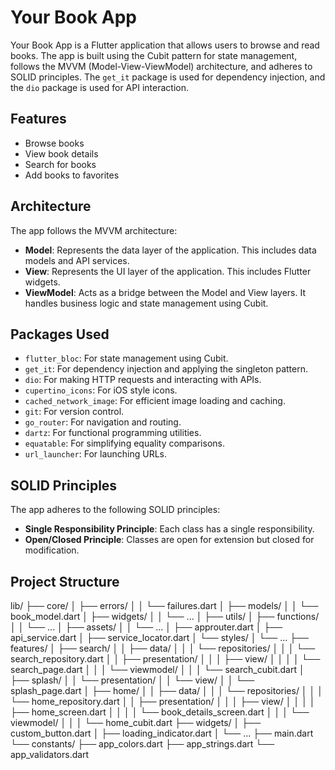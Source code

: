 # Your Book App

Your Book App is a Flutter application that allows users to browse and read books.
The app is built using the Cubit pattern for state management,
follows the MVVM (Model-View-ViewModel) architecture, and adheres to SOLID principles.
The `get_it` package is used for dependency injection, and the `dio` package is used for API interaction.

## Features

- Browse books
- View book details
- Search for books
- Add books to favorites

## Architecture

The app follows the MVVM architecture:

- **Model**: Represents the data layer of the application. This includes data models and API services.
- **View**: Represents the UI layer of the application. This includes Flutter widgets.
- **ViewModel**: Acts as a bridge between the Model and View layers. It handles business logic and state management using Cubit.

## Packages Used

- `flutter_bloc`: For state management using Cubit.
- `get_it`: For dependency injection and applying the singleton pattern.
- `dio`: For making HTTP requests and interacting with APIs.
- `cupertino_icons`: For iOS style icons.
- `cached_network_image`: For efficient image loading and caching.
- `git`: For version control.
- `go_router`: For navigation and routing.
- `dartz`: For functional programming utilities.
- `equatable`: For simplifying equality comparisons.
- `url_launcher`: For launching URLs.

## SOLID Principles

The app adheres to the following SOLID principles:

- **Single Responsibility Principle**: Each class has a single responsibility.
- **Open/Closed Principle**: Classes are open for extension but closed for modification.

## Project Structure
lib/
├── core/
│   ├── errors/
│   │   └── failures.dart
│   ├── models/
│   │   └── book_model.dart
│   ├── widgets/
│   │   └── ...
│   ├── utils/
│       ├── functions/
│       │   └── ...
│       ├── assets/
│       │   └── ...
│       ├── approuter.dart
│       ├── api_service.dart
│       ├── service_locator.dart
│       └── styles/
│           └── ...
├── features/
│   ├── search/
│   │   ├── data/
│   │   │   └── repositories/
│   │   │       └── search_repository.dart
│   │   ├── presentation/
│   │   │   ├── view/
│   │   │   │   └── search_page.dart
│   │   │   └── viewmodel/
│   │   │       └── search_cubit.dart
│   ├── splash/
│   │   └── presentation/
│   │       └── view/
│   │           └── splash_page.dart
│   ├── home/
│   │   ├── data/
│   │   │   └── repositories/
│   │   │       └── home_repository.dart
│   │   ├── presentation/
│   │   │   ├── view/
│   │   │   │   ├── home_screen.dart
│   │   │   │   └── book_details_screen.dart
│   │   │   └── viewmodel/
│   │   │       └── home_cubit.dart
├── widgets/
│   ├── custom_button.dart
│   ├── loading_indicator.dart
│   └── ...
├── main.dart
└── constants/
    ├── app_colors.dart
    ├── app_strings.dart
    └── app_validators.dart
